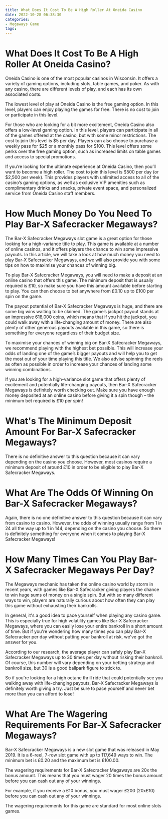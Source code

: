 ```yaml
---
title: What Does It Cost To Be A High Roller At Oneida Casino
date: 2022-10-28 06:38:30
categories:
- Megaways Game
tags:
---
```



#  What Does It Cost To Be A High Roller At Oneida Casino?

Oneida Casino is one of the most popular casinos in Wisconsin. It offers a variety of gaming options, including slots, table games, and poker. As with any casino, there are different levels of play, and each has its own associated costs.

The lowest level of play at Oneida Casino is the free gaming option. In this level, players can enjoy playing the games for free. There is no cost to join or participate in this level.

For those who are looking for a bit more excitement, Oneida Casino also offers a low-level gaming option. In this level, players can participate in all of the games offered at the casino, but with some minor restrictions. The cost to join this level is $5 per day. Players can also choose to purchase a weekly pass for $25 or a monthly pass for $100. This level offers some perks over the free gaming option, such as increased limits on table games and access to special promotions.

If you’re looking for the ultimate experience at Oneida Casino, then you’ll want to become a high roller. The cost to join this level is $500 per day (or $2,500 per week). This provides players with unlimited access to all of the casino’s gaming options, as well as exclusive VIP amenities such as complimentary drinks and snacks, private event space, and personalized service from Oneida Casino staff members.

#  How Much Money Do You Need To Play Bar-X Safecracker Megaways?

The Bar-X Safecracker Megaways slot game is a great option for those looking for a high-variance title to play. This game is available at a number of online casinos, and it offers players the chance to win some impressive payouts. In this article, we will take a look at how much money you need to play Bar-X Safecracker Megaways, and we will also provide you with some tips on how to maximise your chances of winning big.

To play Bar-X Safecracker Megaways, you will need to make a deposit at an online casino that offers this game. The minimum deposit that is usually required is £10, so make sure you have this amount available before starting to play. You can then choose to bet anywhere from £0.10 up to £100 per spin on the game.

The payout potential of Bar-X Safecracker Megaways is huge, and there are some big wins waiting to be claimed. The game’s jackpot payout stands at an impressive 618,000 coins, which means that if you hit the jackpot, you could walk away with a life-changing amount of money. There are also plenty of other generous payouts available in this game, so there is something for everyone regardless of their budget size.

To maximise your chances of winning big on Bar-X Safecracker Megaways, we recommend playing with the highest bet possible. This will increase your odds of landing one of the game’s bigger payouts and will help you to get the most out of your time playing this title. We also advise spinning the reels as often as possible in order to increase your chances of landing some winning combinations.

If you are looking for a high-variance slot game that offers plenty of excitement and potentially life-changing payouts, then Bar-X Safecracker Megaways is definitely worth checking out. Make sure you have enough money deposited at an online casino before giving it a spin though – the minimum bet required is £10 per spin!

#  What's The Minimum Deposit Amount For Bar-X Safecracker Megaways?

There is no definitive answer to this question because it can vary depending on the casino you choose. However, most casinos require a minimum deposit of around £10 in order to be eligible to play Bar-X Safecracker Megaways.

# What Are The Odds Of Winning On Bar-X Safecracker Megaways?

Again, there is no one definitive answer to this question because it can vary from casino to casino. However, the odds of winning usually range from 1 in 24 all the way up to 1 in 144, depending on the casino you choose. So there is definitely something for everyone when it comes to playing Bar-X Safecracker Megaways!

#  How Many Times Can You Play Bar-X Safecracker Megaways Per Day?

The Megaways mechanic has taken the online casino world by storm in recent years, with games like Bar-X Safecracker giving players the chance to win huge sums of money on a single spin. But with so many different ways to win, players are naturally curious about how often they can play this game without exhausting their bankrolls.

In general, it's a good idea to pace yourself when playing any casino game. This is especially true for high volatility games like Bar-X Safecracker Megaways, where you can easily lose your entire bankroll in a short amount of time. But if you're wondering how many times you can play Bar-X Safecracker per day without putting your bankroll at risk, we've got the answer for you.

According to our research, the average player can safely play Bar-X Safecracker Megaways up to 30 times per day without risking their bankroll. Of course, this number will vary depending on your betting strategy and bankroll size, but 30 is a good ballpark figure to stick to.

So if you're looking for a high octane thrill ride that could potentially see you walking away with life-changing payouts, Bar-X Safecracker Megaways is definitely worth giving a try. Just be sure to pace yourself and never bet more than you can afford to lose!

#  What Are The Wagering Requirements For Bar-X Safecracker Megaways?

Bar-X Safecracker Megaways is a new slot game that was released in May 2019. It is a 6-reel, 7-row slot game with up to 117,649 ways to win. The minimum bet is £0.20 and the maximum bet is £100.00.

The wagering requirements for Bar-X Safecracker Megaways are 20x the bonus amount. This means that you must wager 20 times the bonus amount before you can cash out any of your winnings.

For example, if you receive a £10 bonus, you must wager £200 (20x£10) before you can cash out any of your winnings.

The wagering requirements for this game are standard for most online slots games.